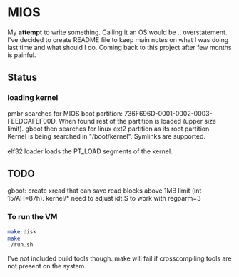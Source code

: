 # MIOS
My **attempt** to write something. Calling it an OS would be .. overstatement. I've decided to create README file to keep main notes on what I was doing last time and what should I do. Coming back to this project after few months is painful.

## Status
### loading kernel
pmbr searches for MIOS boot partition: 736F696D-0001-0002-0003-FEEDCAFEF00D. When found rest of the partition is loaded (upper size limit). gboot then searches for linux ext2 partition as its root partition.<br />
Kernel is being searched in "/boot/kernel". Symlinks are supported. <br /><br />
elf32 loader loads the PT_LOAD segments of the kernel.

## TODO
gboot:	create xread that can save read blocks above 1MB limit (int 15/AH=87h).
kernel/*	need to adjust idt.S to work with regparm=3

### To run the VM
```sh
make disk
make
./run.sh
```
I've not included build tools though. make will fail if crosscompiling tools are not present on the system.
